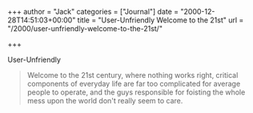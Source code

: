 +++
author = "Jack"
categories = ["Journal"]
date = "2000-12-28T14:51:03+00:00"
title = "User-Unfriendly Welcome to the 21st"
url = "/2000/user-unfriendly-welcome-to-the-21st/"

+++

<span class="removed_link" title="http://www.latimes.com/business/cutting/20001228/t000123518.html">User-Unfriendly</span>
  


> Welcome to the 21st century, where nothing works right, critical components of everyday life are far too complicated for average people to operate, and the guys responsible for foisting the whole mess upon the world don't really seem to care.

  
>